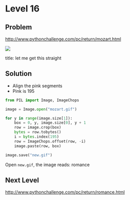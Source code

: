 # Level 16

## Problem
http://www.pythonchallenge.com/pc/return/mozart.html

![](http://www.pythonchallenge.com/pc/return/mozart.gif)

title: let me get this straight

## Solution

- Align the pink segments
- Pink is 195

```python
from PIL import Image, ImageChops

image = Image.open("mozart.gif")

for y in range(image.size[1]):
    box = 0, y, image.size[0], y + 1
    row = image.crop(box)
    bytes = row.tobytes()
    i = bytes.index(195)
    row = ImageChops.offset(row, -i)
    image.paste(row, box)

image.save("new.gif")
```

Open ``new.gif``, the image reads: romance

## Next Level

http://www.pythonchallenge.com/pc/return/romance.html